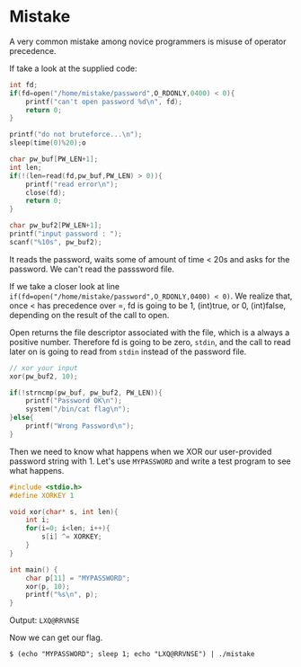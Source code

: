 # Mistake

A very common mistake among novice programmers is misuse of operator precedence.

If take a look at the supplied code:

```c
int fd;
if(fd=open("/home/mistake/password",O_RDONLY,0400) < 0){
    printf("can't open password %d\n", fd);
    return 0;
}

printf("do not bruteforce...\n");
sleep(time(0)%20);o

char pw_buf[PW_LEN+1];
int len;
if(!(len=read(fd,pw_buf,PW_LEN) > 0)){
    printf("read error\n");
    close(fd);
    return 0;		
}

char pw_buf2[PW_LEN+1];
printf("input password : ");
scanf("%10s", pw_buf2);
```

It reads the password, waits some of amount of time < 20s and asks for the password. We can't read the passsword file.

If we take a closer look at line `if(fd=open("/home/mistake/password",O_RDONLY,0400) < 0)`. We realize that, once < has precedence over =, fd is going to be 1, (int)true, or 0, (int)false, depending on the result of the call to open.

Open returns the file descriptor associated with the file, which is a always a positive number. Therefore fd is going to be zero, `stdin`, and the call to read later on is going to read from `stdin` instead of the password file.

```c
// xor your input
xor(pw_buf2, 10);

if(!strncmp(pw_buf, pw_buf2, PW_LEN)){
    printf("Password OK\n");
    system("/bin/cat flag\n");
}else{
    printf("Wrong Password\n");
}
```

Then we need to know what happens when we XOR our user-provided password string with 1.
Let's use `MYPASSWORD` and write a test program to see what happens.

```c
#include <stdio.h>
#define XORKEY 1

void xor(char* s, int len){
    int i;
    for(i=0; i<len; i++){
        s[i] ^= XORKEY;
    }
}

int main() {
    char p[11] = "MYPASSWORD";
    xor(p, 10);
    printf("%s\n", p);
}
```

Output: `LXQ@RRVNSE`

Now we can get our flag.

`$ (echo "MYPASSWORD"; sleep 1; echo "LXQ@RRVNSE") | ./mistake`

